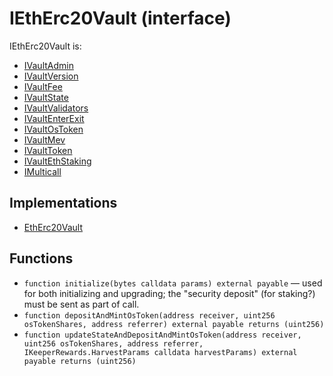 # IEthErc20Vault (interface)

IEthErc20Vault is:

* [IVaultAdmin](IVaultAdmin.sol.md)
* [IVaultVersion](IVaultVersion.sol.md)
* [IVaultFee](IVaultFee.sol.md)
* [IVaultState](IVaultState.sol.md)
* [IVaultValidators](IVaultValidators.sol.md)
* [IVaultEnterExit](IVaultEnterExit.sol.md)
* [IVaultOsToken](IVaultOsToken.sol.md)
* [IVaultMev](IVaultMev.sol.md)
* [IVaultToken](IVaultToken.sol.md)
* [IVaultEthStaking](IVaultEthStaking.sol.md)
* [IMulticall](IMulticall.sol.md)

## Implementations

* [EthErc20Vault](../../contracts/vaults/ethereum/EthErc20Vault.sol.md)

## Functions

* `function initialize(bytes calldata params) external payable` — used for both initializing and upgrading; the "security deposit" (for staking?) must be sent as part of call.
* `function depositAndMintOsToken(address receiver, uint256 osTokenShares, address referrer) external payable returns (uint256)`
* `function updateStateAndDepositAndMintOsToken(address receiver, uint256 osTokenShares, address referrer, IKeeperRewards.HarvestParams calldata harvestParams) external payable returns (uint256)`
